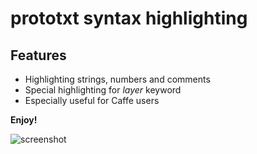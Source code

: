 # prototxt syntax highlighting

## Features

* Highlighting strings, numbers and comments
* Special highlighting for *layer* keyword
* Especially useful for Caffe users

**Enjoy!**

![screenshot](https://raw.githubusercontent.com/lklabs/prototxt-highlighting/master/vscode/images/prototxt-example.png)

